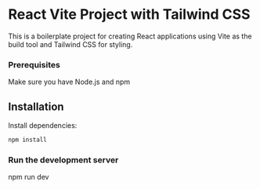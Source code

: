# React Vite Project with Tailwind CSS

This is a boilerplate project for creating React applications using Vite as the build tool and Tailwind CSS for styling.

### Prerequisites

Make sure you have Node.js and npm

## Installation

 Install dependencies:

   ```sh
   npm install
   ```

### Run the development server

npm run dev
